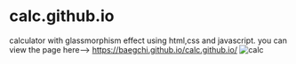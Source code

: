 # calc.github.io
calculator with glassmorphism effect using html,css and javascript.
you can view the page here-->
https://baegchi.github.io/calc.github.io/
![calc](https://user-images.githubusercontent.com/82139750/120070652-3409de00-c0a9-11eb-9bbb-55eae1ecd388.PNG)


